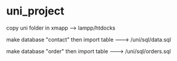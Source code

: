# uni_project
copy uni folder in xmapp --> lampp/htdocks

make database "contact" then import table ---> /uni/sql/data.sql

make database "order" then import table  ---> /uni/sql/orders.sql

